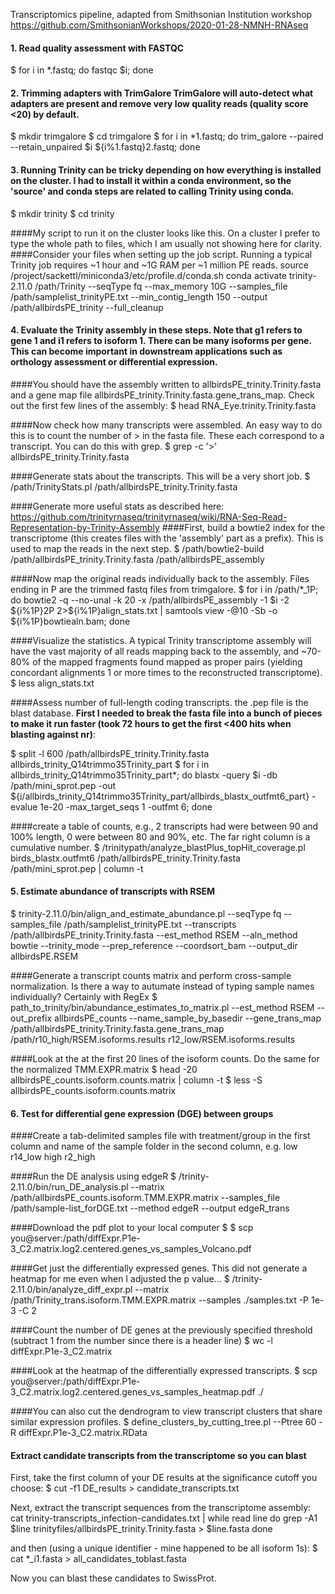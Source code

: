 Transcriptomics pipeline, adapted from Smithsonian Institution workshop https://github.com/SmithsonianWorkshops/2020-01-28-NMNH-RNAseq

#### 1. Read quality assessment with FASTQC
$ for i in *.fastq; do fastqc $i; done

#### 2. Trimming adapters with TrimGalore TrimGalore will auto-detect what adapters are present and remove very low quality reads (quality score <20) by default.
$ mkdir trimgalore
$ cd trimgalore
$ for i in *1.fastq; do trim_galore --paired --retain_unpaired $i ${i%1.fastq}2.fastq; done

#### 3. Running Trinity can be tricky depending on how everything is installed on the cluster. I had to install it within a conda environment, so the 'source' and conda steps are related to calling Trinity using conda.
$ mkdir trinity
$ cd trinity

####My script to run it on the cluster looks like this. On a cluster I prefer to type the whole path to files, which I am usually not showing here for clarity.
####Consider your files when setting up the job script. Running a typical Trinity job requires ~1 hour and ~1G RAM per ~1 million PE reads. 
source /project/sackettl/miniconda3/etc/profile.d/conda.sh
conda activate trinity-2.11.0
/path/Trinity --seqType fq --max_memory 10G --samples_file /path/samplelist_trinityPE.txt --min_contig_length 150 --output /path/allbirdsPE_trinity --full_cleanup

#### 4. Evaluate the Trinity assembly in these steps. Note that g1 refers to gene 1 and i1 refers to isoform 1. There can be many isoforms per gene. This can become important in downstream applications such as orthology assessment or differential expression.
####You should have the assembly written to allbirdsPE_trinity.Trinity.fasta and a gene map file allbirdsPE_trinity.Trinity.fasta.gene_trans_map. Check out the first few lines of the assembly:
$ head RNA_Eye.trinity.Trinity.fasta

####Now check how many transcripts were assembled. An easy way to do this is to count the number of > in the fasta file. These each correspond to a transcript. You can do this with grep. 
$ grep -c '>' allbirdsPE_trinity.Trinity.fasta

####Generate stats about the transcripts. This will be a very short job.
$ /path/TrinityStats.pl /path/allbirdsPE_trinity.Trinity.fasta

####Generate more useful stats as described here: https://github.com/trinityrnaseq/trinityrnaseq/wiki/RNA-Seq-Read-Representation-by-Trinity-Assembly
####First, build a bowtie2 index for the transcriptome (this creates files with the 'assembly' part as a prefix). This is used to map the reads in the next step.
$ /path/bowtie2-build /path/allbirdsPE_trinity.Trinity.fasta /path/allbirdsPE_assembly

####Now map the original reads individually back to the assembly. Files ending in P are the trimmed fastq files from trimgalore.
$ for i in /path/*_1P; do bowtie2 -q --no-unal -k 20 -x /path/allbirdsPE_assembly -1 $i -2 ${i%1P}2P 2>${i%1P}align_stats.txt | samtools view -@10 -Sb -o ${i%1P}bowtiealn.bam; done

####Visualize the statistics. A typical Trinity transcriptome assembly will have the vast majority of all reads mapping back to the assembly, and ~70-80% of the mapped fragments found mapped as proper pairs (yielding concordant alignments 1 or more times to the reconstructed transcriptome).
$ less align_stats.txt

####Assess number of full-length coding transcripts. the .pep file is the blast database. **First I needed to break the fasta file into a bunch of pieces to make it run faster (took 72 hours to get the first <400 hits when blasting against nr)**:

$ split -l 600 /path/allbirdsPE_trinity.Trinity.fasta allbirds_trinity_Q14trimmo35Trinity_part
$ for i in allbirds_trinity_Q14trimmo35Trinity_part*; do blastx -query $i -db /path/mini_sprot.pep -out ${i/allbirds_trinity_Q14trimmo35Trinity_part/allbirds_blastx_outfmt6_part} -evalue 1e-20 -max_target_seqs 1 -outfmt 6; done

####create a table of counts, e.g., 2 transcripts had were between 90 and 100% length, 0 were between 80 and 90%, etc. The far right column is a cumulative number.
$ /trinitypath/analyze_blastPlus_topHit_coverage.pl birds_blastx.outfmt6 /path/allbirdsPE_trinity.Trinity.fasta /path/mini_sprot.pep | column -t

#### 5. Estimate abundance of transcripts with RSEM
$ trinity-2.11.0/bin/align_and_estimate_abundance.pl --seqType fq --samples_file /path/samplelist_trinityPE.txt --transcripts /path/allbirdsPE_trinity.Trinity.fasta --est_method RSEM --aln_method bowtie --trinity_mode --prep_reference --coordsort_bam --output_dir allbirdsPE.RSEM

####Generate a transcript counts matrix and perform cross-sample normalization. Is there a way to autumate instead of typing sample names individually? Certainly with RegEx 
$ path_to_trinity/bin/abundance_estimates_to_matrix.pl --est_method RSEM --out_prefix allbirdsPE_counts --name_sample_by_basedir --gene_trans_map /path/allbirdsPE_trinity.Trinity.fasta.gene_trans_map /path/r10_high/RSEM.isoforms.results r12_low/RSEM.isoforms.results

####Look at the at the first 20 lines of the isoform counts. Do the same for the normalized TMM.EXPR.matrix
$ head -20 allbirdsPE_counts.isoform.counts.matrix | column -t
$ less -S allbirdsPE_counts.isoform.counts.matrix 

#### 6. Test for differential gene expression (DGE) between groups
####Create a tab-delimited samples file with treatment/group in the first column and name of the sample folder in  the second column, e.g.
low	r14_low
high	r2_high

####Run the DE analysis using edgeR
$ /trinity-2.11.0/bin/run_DE_analysis.pl --matrix /path/allbirdsPE_counts.isoform.TMM.EXPR.matrix --samples_file /path/sample-list_forDGE.txt --method edgeR --output edgeR_trans

####Download the pdf plot to your local computer
$ $ scp you@server:/path/diffExpr.P1e-3_C2.matrix.log2.centered.genes_vs_samples_Volcano.pdf

####Get just the differentially expressed genes. This did not generate a heatmap for me even when I adjusted the p value...
$ /trinity-2.11.0/bin/analyze_diff_expr.pl --matrix /path/Trinity_trans.isoform.TMM.EXPR.matrix --samples ./samples.txt -P 1e-3 -C 2 

####Count the number of DE genes at the previously specified threshold (subtract 1 from the number since there is a header line)
$ wc -l diffExpr.P1e-3_C2.matrix

####Look at the heatmap of the differentially expressed transcripts. 
$ scp you@server:/path/diffExpr.P1e-3_C2.matrix.log2.centered.genes_vs_samples_heatmap.pdf ./

####You can also cut the dendrogram to view transcript clusters that share similar expression profiles.
$ define_clusters_by_cutting_tree.pl --Ptree 60 -R diffExpr.P1e-3_C2.matrix.RData

#### Extract candidate transcripts from the transcriptome so you can blast
First, take the first column of your DE results at the significance cutoff you choose:
$ cut -f1 DE_results > candidate_transcripts.txt

Next, extract the transcript sequences from the transcriptome assembly:
cat trinity-transcripts_infection-candidates.txt | while read line
do
        grep -A1 $line trinityfiles/allbirdsPE_trinity.Trinity.fasta > $line.fasta
done

and then (using a unique identifier - mine happened to be all isoform 1s):
$ cat *_i1.fasta > all_candidates_toblast.fasta

Now you can blast these candidates to SwissProt.
